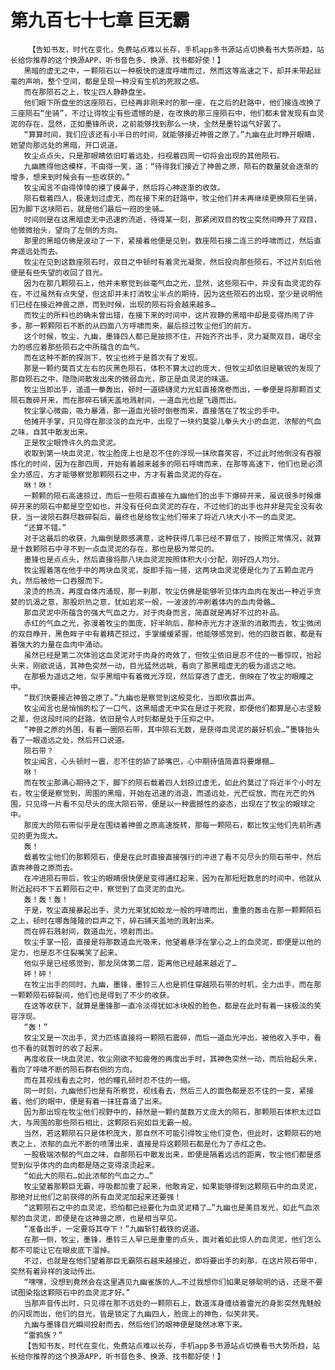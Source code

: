 # 第九百七十七章 巨无霸
        【告知书友，时代在变化，免费站点难以长存，手机app多书源站点切换看书大势所趋，站长给你推荐的这个换源APP，听书音色多、换源、找书都好使！】
       黑暗的虚无之中，一颗陨石以一种极快的速度呼啸而过，然而这等高速之下，却并未带起丝毫的声响，整个空间，都是呈现一种没有生机的死寂之感。
       而在那陨石之上，牧尘四人静静盘坐。
       他们眼下所盘坐的这座陨石，已经再非刚来时的那一座，在之后的赶路中，他们接连改换了三座陨石“坐骑”，不过让得牧尘有些遗憾的是，在改换的那三座陨石中，他们都未曾发现有血灵泥的存在，显然，正如墨锋所说，之前能够找到那么一块，全然是墨铃运气好罢了。
       “算算时间，我们应该还有小半日的时间，就能够接近神兽之原了。”九幽在此时睁开眼睛，她望向那远处的黑暗，开口说道。
       牧尘点点头，只是那眼睛依旧盯着远处，扫视着四周一切将会出现的其他陨石。
       九幽瞧得他这模样，不由得一笑，道：“待得我们接近了神兽之原，陨石的数量就会逐渐的增多，想来到时候会有一些收获的。”
       牧尘闻言不由得悻悻的摸了摸鼻子，然后将心神逐渐的收敛。
       陨石载着四人，极速划过虚无，而在接下来的赶路中，牧尘他们并未再继续更换陨石坐骑，因为脚下这块陨石，就是他们最后一班的坐骑…
       时间则是在这黑暗虚无中迅速的流逝，待得某一刻，那紧闭双目的牧尘突然间睁开了双目，他微微抬头，望向了左侧的方向。
       那里的黑暗仿佛是波动了一下，紧接着他便是见到，数座陨石接二连三的呼啸而过，然后直奔遥远处而去。
       牧尘在见到这数座陨石时，双目之中顿时有着灵光凝聚，然后投向那些陨石，不过片刻后他便是有些失望的收回了目光。
       因为在那几颗陨石上，他并未察觉到丝毫气血之光，显然，这些陨石中，并没有血灵泥的存在，不过虽然有点失望，但这却并未打消牧尘半点的期待，因为这些陨石的出现，至少是说明他们已经在接近神兽之原，而到时候，出现的陨石将会越来越多…
       而牧尘的所料也的确未曾出错，在接下来的时间中，这片寂静的黑暗中却是变得热闹了许多，那一颗颗陨石不断的从四面八方呼啸而来，最后掠过牧尘他们的前方。
       这个时候，牧尘，九幽，墨锋四人都已是按捺不住，开始齐齐出手，灵力凝聚双目，竭尽全力的感应着那些陨石之中所蕴含的血气。
       而在这种不断的探测下，牧尘也终于是首次有了发现。
       那是一颗约莫百丈左右的灰黑色陨石，体积不算太过的庞大，但牧尘却依旧是敏锐的发现了那自陨石之中，隐隐间散发出来的微弱血光，那正是血灵泥的味道。
       牧尘当即出手，遥遥一拳轰出，顿时一道磅礴灵力光虹直接席卷而出，一拳便是将那颗百丈陨石轰碎开来，而在那碎石铺天盖地溅射间，一道血光也是飞遁而出。
       牧尘掌心微曲，吸力暴涌，那一道血光顿时倒卷而来，直接落在了牧尘的手中。
       他摊开手掌，只见得在那淡淡的血光中，出现了一块约莫婴儿拳头大小的血泥，浓郁的气血之味，自其中散发出来。
       正是牧尘眼馋许久的血灵泥。
       收取到第一块血灵泥，牧尘脸庞上也是忍不住的浮现一抹欣喜笑容，不过此时他倒没有吞服炼化的时间，因为在那四周，开始有着越来越多的陨石呼啸而来，在那等高速下，他们也是必须全力感应，方才能够察觉那颗陨石之中，方才有着血灵泥的存在。
       咻！咻！
       一颗颗的陨石高速掠过，而后一些陨石直接在九幽他们的出手下爆碎开来，虽说很多时候爆碎开来的陨石中都是空空如也，并没有任何血灵泥的存在，不过他们的出手也并非是完全没有收获，当一波陨石群尽数碎裂后，最终也是给牧尘他们带来了将近八块大小不一的血灵泥。
       “还算不错。”
       对于这最后的收获，九幽倒是颇感满意，这种获得几率已经不算低了，按照正常情况，就算是十数颗陨石中寻不到一点血灵泥的存在，那也是极为常见的。
       墨锋也是点点头，然后直接将那八块血灵泥按照体积大小分配，刚好四人均分。
       牧尘握着落在他手中的两块血灵泥，旋即手指一搓，这两块血灵泥便是化为了五颗血泥丹丸，然后被他一口吞服而下。
       滚烫的热流，再度自体内涌现，那一刹那，牧尘仿佛是能够听见体内血肉在发出一种近乎贪婪的饥渴之意，那股炽热之意，犹如岩浆一般，一波波的冲刷着体内的血肉骨骼…
       那血灵泥中所蕴含的强大气血之力，对于肉身而言，简直就是再好不过的补品。
       赤红的气血之光，弥漫着牧尘的面庞，好半晌后，那种赤光方才逐渐的消散而去，牧尘微闭的双目睁开，黑色眸子中有着精芒掠过，手掌缓缓紧握，他能够感觉到，他的四肢百骸，都是有着强大的力量在血肉中涌动。
       虽然已经是第二次体验这血灵泥对于肉身的奇效了，但牧尘依旧是忍不住的一番惊叹，抬起头来，刚欲说话，其神色突然一动，目光猛然远眺，看向了那黑暗虚无的极为遥远之地。
       在那极为遥远之地，似乎黑暗中有着微光浮现，然后穿透了虚无，倒映在了牧尘的眼瞳之中。
       “我们快要接近神兽之原了。”九幽也是察觉到这般变化，当即欣喜出声。
       牧尘闻言也是悄悄的松了一口气，这黑暗虚无中实在是过于死寂，即便他们都算是心志坚毅之辈，但这段时间的赶路，依旧是令人时刻都是处于压抑之中。
       “神兽之原的外围，有着一圈陨石带，其中陨石无数，是获得血灵泥的最好机会…”墨锋抬头看了一眼遥远之处，然后开口说道。
       陨石带？
       牧尘闻言，心头顿时一震，忍不住的舔了舔嘴巴，心中期待值简直将要爆棚…
       咻！
       而在牧尘那满心期待之下，脚下的陨石载着四人划掠过虚无，如此约莫过了将近半个小时左右，牧尘便是察觉到，周围的黑暗，开始在迅速的消退，而遥远处，光芒绽放，而在光芒的外围，只见得一片看不见尽头的庞大陨石带，便是以一种震撼性的姿态，出现在了牧尘的眼球之中。
       那庞大的陨石带似乎是在围绕着神兽之原高速旋转，那每一颗陨石，都比牧尘他们先前所遇见的更为庞大。
       轰！
       载着牧尘他们的那颗陨石，便是在此时直接直接强行的冲进了看不见尽头的陨石带中，然后直奔神兽之原而去。
       在冲进陨石带后，牧尘的眼睛很快便是变得通红起来，因为在那短短数息的时间中，他就从附近起码不下五颗陨石之中，察觉到了血灵泥的血光。
       轰！轰！轰！
       于是，牧尘直接暴起出手，灵力光束犹如蛟龙一般的呼啸而出，重重的轰击在那一颗颗陨石之上，顿时在哪轰隆隆的巨声之下，碎石铺天盖地的溅射出来。
       而在碎石溅射间，数道血光，喷射而出。
       牧尘手掌一招，直接是将那数道血光吸来，他望着悬浮在掌心之上的血灵泥，即便是以他的定力，也是忍不住裂嘴笑了起来。
       他似乎是已经感觉到，那龙凤体第二层，距离他已经越来越近了…
       砰！砰！
       在牧尘出手的同时，九幽，墨锋，墨铃三人也是抓住穿越陨石带的时机，全力出手，而在那一颗颗陨石碎裂间，他们也是得到了不少的收获。
       在这等收获下，就算是墨锋那一直冷淡得犹如冰块般的脸色，都是在此时有着一抹极淡的笑容浮现。
       “轰！”
       牧尘又是一次出手，灵力匹练直接将一颗陨石震碎，而后一道血光冲出，被他收入手中，看也不看的就暂时的收了起来。
       再度收获一块血灵泥，牧尘刚欲不知疲倦的再度出手时，其神色突然一动，而后抬起头来，看向了呼啸不断的陨石群右侧的方向。
       而在其视线看去之时，他的瞳孔顿时忍不住的一缩。
       同一时刻，九幽他们也是有所察觉，视线看去，然后三人的面色都是忍不住的一变，紧接着，他们的眼中，便是有着一抹狂喜涌了出来。
       因为那出现在牧尘他们视野中的，赫然是一颗约莫数万丈庞大的陨石，那颗陨石体积太过巨大，与周围的那些陨石相比，这颗陨石宛如巨无霸一般。
       当然，若这颗陨石只是体积庞大，那自然不可能引得牧尘他们变色，但此时，这颗陨石的地表之上，浓郁的血光不断的喷薄出来，直接是将这颗陨石都是化为了赤红之色。
       一股极端浓郁的气血之味，自那陨石中散发出来，即便是隔着远远的距离，牧尘他们都是感觉到似乎体内的血肉都是随之变得滚烫起来。
       “如此大的陨石…如此浓郁的气血之力…”
       牧尘望着那颗巨无霸，呼吸都加重了起来，他敢肯定，如果能够得到这颗陨石中的血灵泥，那绝对比他们之前获得的所有血灵泥加起来还要强！
       “这颗陨石之中的血灵泥，恐怕都已经要化为血灵泥精了…”九幽也是美目发光，如此气血浓郁的血灵泥，即便是在这神兽之原，也是相当罕见。
       “准备出手，一定要将其夺下！”九幽斩钉截铁的说道。
       在那一侧，牧尘，墨锋，墨铃三人早已是重重的点头，面对着如此惊人的血灵泥，他们怎么都不可能让它在眼皮底下溜掉。
       不过，也就是在他们望着那巨无霸陨石越来越接近，即将要出手的刹那，在这片陨石带中，突然有着异样的波动传出。
       “嘿嘿，没想到竟然会在这里遇见九幽雀族的人…不过我想你们如果足够聪明的话，还是不要试图染指这颗陨石中的血灵泥才好。”
       当那声音传出时，只见得在那不远处的一颗陨石上，数道浑身缠绕着雷光的身影突然鬼魅般的闪现而出，他们的目光，皆是锁定了九幽四人，脸庞上的神色，似笑非笑。
       九幽与墨锋目光瞬间投射而去，然后他们的眼神便是陡然冰寒下来。
       “雷鸦族？”
       【告知书友，时代在变化，免费站点难以长存，手机app多书源站点切换看书大势所趋，站长给你推荐的这个换源APP，听书音色多、换源、找书都好使！】